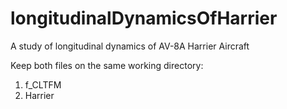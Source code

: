 # longitudinalDynamicsOfHarrier
A study of longitudinal dynamics of AV-8A Harrier Aircraft 

Keep both files on the same working directory:
1) f_CLTFM
2) Harrier


